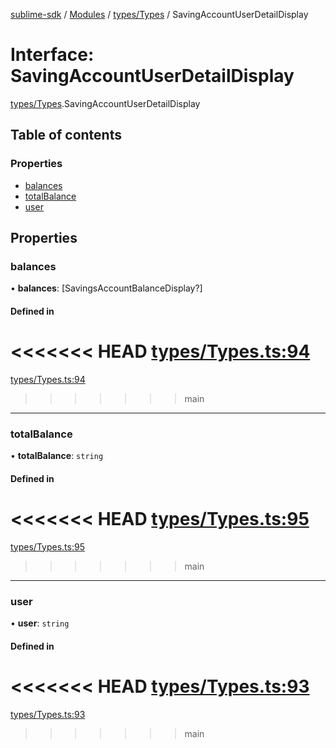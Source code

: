 [sublime-sdk](../README.md) / [Modules](../modules.md) / [types/Types](../modules/types_Types.md) / SavingAccountUserDetailDisplay

# Interface: SavingAccountUserDetailDisplay

[types/Types](../modules/types_Types.md).SavingAccountUserDetailDisplay

## Table of contents

### Properties

- [balances](types_Types.SavingAccountUserDetailDisplay.md#balances)
- [totalBalance](types_Types.SavingAccountUserDetailDisplay.md#totalbalance)
- [user](types_Types.SavingAccountUserDetailDisplay.md#user)

## Properties

### balances

• **balances**: [SavingsAccountBalanceDisplay?]

#### Defined in

<<<<<<< HEAD
[types/Types.ts:94](https://github.com/sublime-finance/sublime-sdk/blob/e03df8a/src/types/Types.ts#L94)
=======
[types/Types.ts:94](https://github.com/sublime-finance/sublime-sdk/blob/7f1ca5d/src/types/Types.ts#L94)
>>>>>>> main

___

### totalBalance

• **totalBalance**: `string`

#### Defined in

<<<<<<< HEAD
[types/Types.ts:95](https://github.com/sublime-finance/sublime-sdk/blob/e03df8a/src/types/Types.ts#L95)
=======
[types/Types.ts:95](https://github.com/sublime-finance/sublime-sdk/blob/7f1ca5d/src/types/Types.ts#L95)
>>>>>>> main

___

### user

• **user**: `string`

#### Defined in

<<<<<<< HEAD
[types/Types.ts:93](https://github.com/sublime-finance/sublime-sdk/blob/e03df8a/src/types/Types.ts#L93)
=======
[types/Types.ts:93](https://github.com/sublime-finance/sublime-sdk/blob/7f1ca5d/src/types/Types.ts#L93)
>>>>>>> main
